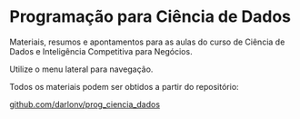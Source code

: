 # Programação para Ciência de Dados

Materiais, resumos e apontamentos para as aulas do curso de Ciência de Dados e Inteligência Competitiva para Negócios.

Utilize o menu lateral para navegação.

Todos os materiais podem ser obtidos a partir do repositório:

[github.com/darlonv/prog_ciencia_dados](https://github.com/darlonv/prog_ciencia_dados/)




```python

```
